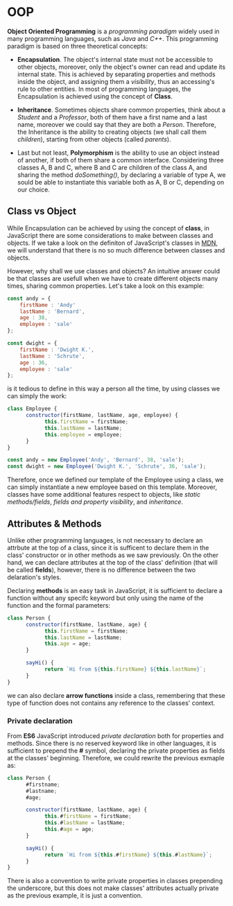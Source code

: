 # OOP

**Object Oriented Programming** is a _programming paradigm_ widely used in many programming languages, such as _Java_ and _C++_. This programming paradigm is based on three theoretical concepts:

- **Encapsulation**. The object's internal state must not be accessible to other objects, moreover, only the object's owner can read and update its internal state. This is achieved by separating properties and methods inside the object, and assigning them a _visibility_, thus an accessing's rule to other entities. In most of programming languages, the Encapsulation is achieved using the concept of **Class**.

- **Inheritance**. Sometimes objects share common properties, think about a _Student_ and a _Professor_, both of them have a first name and a last name, moreover we could say that they are both a _Person_. Therefore, the Inheritance is the ability to creating objects (we shall call them _children_), starting from other objects (called _parents_).

- Last but not least, **Polymorphism** is the ability to use an object instead of another, if both of them share a common interface. Considering three classes A, B and C, where B and C are children of the class A, and sharing the method _doSomething()_, by declaring a variable of type A, we sould be able to instantiate this variable both as A, B or C, depending on our choice.

## Class vs Object

While Encapsulation can be achieved by using the concept of **class**, in JavaScript there are some considerations to make between classes and objects. If we take a look on the definiton of JavaScript's classes in [MDN](https://developer.mozilla.org/en-US/docs/Web/JavaScript/Reference/Classes), we will understand that there is no so much difference between classes and objects.

However, why shall we use classes and objects? An intuitive answer could be that classes are usefull when we have to create different objects many times, sharing common properties. Let's take a look on this example:

```javascript
const andy = {
    firstName : 'Andy'
    lastName : 'Bernard',
    age : 38,
    employee : 'sale'
};

const dwight = {
    firstName : 'Dwight K.',
    lastName : 'Schrute',
    age : 36,
    employee : 'sale'
};
```

is it tedious to define in this way a person all the time, by using classes we can simply the work:

```javascript
class Employee {
      constructor(firstName, lastName, age, employee) {
            this.firstName = firstName;
            this.lastName = lastName;
            this.employee = employee;
      }
}

const andy = new Employee('Andy', 'Bernard', 38, 'sale');
const dwight = new Employee('Dwight K.', 'Schrute', 36, 'sale');
```

Therefore, once we defined our template of the Employee using a class, we can simply instantiate a new employee based on this template. Moreover, classes have some additional features respect to objects, like _static methods/fields_, _fields and property visibility_, and _inheritance_.

## Attributes & Methods

Unlike other programming languages, is not necessary to declare an attrbute at the top of a class, since it is sufficent to declare them in the class' constructor or in other methods as we saw previously. On the other hand, we can declare attributes at the top of the class' definition (that will be called **fields**), however, there is no difference between the two delaration's styles.

Declaring **methods** is an easy task in JavaScript, it is sufficient to declare a function without any specifc keyword but only using the name of the function and the formal parameters:

```javascript
class Person {
      constructor(firstName, lastName, age) {
            this.firstName = firstName;
            this.lastName = lastName;
            this.age = age;
      }

      sayHi() {
            return `Hi from ${this.firstName} ${this.lastName}`;
      }
}
```

we can also declare **arrow functions** inside a class, remembering that these type of function does not contains any reference to the classes' context.

### Private declaration

From **ES6** JavaScript introduced _private declaration_ both for properties and methods. Since there is no reserved keyword like in other languages, it is sufficient to prepend the **#** symbol, declaring the private properties as fields at the classes' beginning. Therefore, we could rewrite the previous exmaple as:

```javascript
class Person {
      #firstname;
      #lastname;
      #age;

      constructor(firstName, lastName, age) {
            this.#firstName = firstName;
            this.#lastName = lastName;
            this.#age = age;
      }

      sayHi() {
            return `Hi from ${this.#firstName} ${this.#lastName}`;
      }
}
```

There is also a convention to write private properties in classes prepending the underscore, but this does not make classes' attributes actually private as the previous example, it is just a convention.
